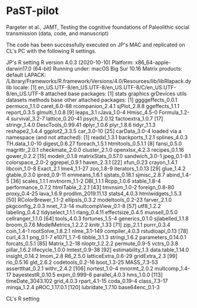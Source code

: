 # PaST-pilot
Pargeter et al., JAMT, Testing the cognitive foundations of Paleolithic social transmission (data, code, and manuscript)


The code has been successfully executed on JP's MAC and replicated on CL's PC with the following R settings.

JP's R setting
R version 4.0.3 (2020-10-10)
Platform: x86_64-apple-darwin17.0 (64-bit)
Running under: macOS Big Sur 10.16
Matrix products: default
LAPACK: /Library/Frameworks/R.framework/Versions/4.0/Resources/lib/libRlapack.dylib
locale:
[1] en_US.UTF-8/en_US.UTF-8/en_US.UTF-8/C/en_US.UTF-8/en_US.UTF-8
attached base packages:
[1] stats     graphics  grDevices utils     datasets  methods   base
other attached packages:
 [1] ggggeffects_0.0.1 permuco_1.1.0     caret_6.0-88      rcompanion_2.4.1  sjPlot_2.8.8      ggeffects_1.1.1   report_0.3.5      glmulti_1.0.8
 [9] leaps_3.1         rJava_1.0-4       Hmisc_4.5-0       Formula_1.2-4     survival_3.2-7    lattice_0.20-41   psych_2.0.12      factoextra_1.0.7
[17] stringr_1.4.0     DescTools_0.99.41 dplyr_1.0.6       plyr_1.8.6        tidyr_1.1.3       reshape2_1.4.4    ggplot2_3.3.5     car_3.0-10
[25] carData_3.0-4
loaded via a namespace (and not attached):
  [1] readxl_1.3.1         backports_1.2.1      splines_4.0.3        TH.data_1.0-10       digest_0.6.27        foreach_1.5.1        htmltools_0.5.1.1
  [8] fansi_0.5.0          magrittr_2.0.1       checkmate_2.0.0      cluster_2.1.0        openxlsx_4.2.3       recipes_0.1.16       gower_0.2.2
 [15] modelr_0.1.8         matrixStats_0.57.0   sandwich_3.0-1       jpeg_0.1-8.1         colorspace_2.0-2     ggrepel_0.9.1        haven_2.3.1
 [22] xfun_0.23            crayon_1.4.1         libcoin_1.0-8        Exact_2.1            lme4_1.1-27          zoo_1.8-9            iterators_1.0.13
 [29] glue_1.4.2           gtable_0.3.0         ipred_0.9-11         emmeans_1.6.1        sjstats_0.18.1       sjmisc_2.8.7         abind_1.4-5
 [36] scales_1.1.1         mvtnorm_1.1-2        DBI_1.1.1            Rcpp_1.0.6           xtable_1.8-4         performance_0.7.2    htmlTable_2.2.1
 [43] tmvnsim_1.0-2        foreign_0.8-80       proxy_0.4-25         lava_1.6.9           prodlim_2019.11.13   stats4_4.0.3         htmlwidgets_1.5.3
 [50] RColorBrewer_1.1-2   ellipsis_0.3.2       modeltools_0.2-23    farver_2.1.0         pkgconfig_2.0.3      nnet_7.3-14          multcompView_0.1-8
 [57] utf8_1.2.2           labeling_0.4.2       tidyselect_1.1.1     rlang_0.4.11         effectsize_0.4.5     munsell_0.5.0        cellranger_1.1.0
 [64] tools_4.0.3          fortunes_1.5-4       generics_0.1.0       sjlabelled_1.1.8     broom_0.7.6          ModelMetrics_1.2.2.2 knitr_1.33
 [71] zip_2.1.1            purrr_0.3.4          coin_1.4-1           rootSolve_1.8.2.1    nlme_3.1-149         compiler_4.0.3       rstudioapi_0.13
 [78] curl_4.3.1           png_0.1-7            e1071_1.7-6          tibble_3.1.3         stringi_1.6.2        parameters_0.14.0.1  forcats_0.5.1
 [85] Matrix_1.2-18        nloptr_1.2.2.2       permute_0.9-5        vctrs_0.3.8          pillar_1.6.2         lifecycle_1.0.0      lmtest_0.9-38
 [92] estimability_1.3     data.table_1.14.0    insight_0.14.2       lmom_2.8             R6_2.5.0             latticeExtra_0.6-29  gridExtra_2.3
 [99] rio_0.5.16           gld_2.6.2            codetools_0.2-16     boot_1.3-25          MASS_7.3-53          assertthat_0.2.1     withr_2.4.2
[106] nortest_1.0-4        mnormt_2.0.2         multcomp_1.4-17      bayestestR_0.10.5    expm_0.999-6         parallel_4.0.3       hms_1.0.0
[113] timeDate_3043.102    grid_4.0.3           rpart_4.1-15         coda_0.19-4          class_7.3-17         minqa_1.2.4          pROC_1.17.0.1
[120] lubridate_1.7.10     base64enc_0.1-3 

CL's R setting
